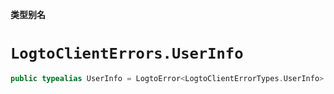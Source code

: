 **类型别名**

# `LogtoClientErrors.UserInfo`

```swift
public typealias UserInfo = LogtoError<LogtoClientErrorTypes.UserInfo>
```
